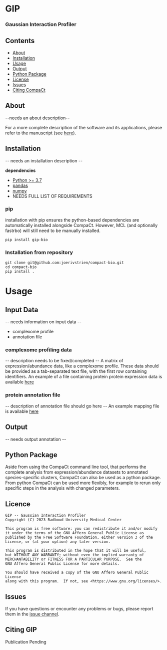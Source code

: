 # GIP

<!-- ![Tests](https://github.com/joerivstrien/compact-bio/actions/workflows/tests.yml/badge.svg) -->
<!-- [![DOI](https://zenodo.org/badge/DOI/10.5281/zenodo.7777356.svg)](https://doi.org/10.5281/zenodo.7777356) -->

### Gaussian Interaction Profiler

## Contents

- [About](#about)
- [Installation](#installation)
- [Usage](#usage)
- [Output](#output)
- [Python Package](#python-package)
- [License](#licence)
- [Issues](#issues)
- [Citing CompaCt](#citing-compact)


## About

--needs an about description--

For a more complete description of the software and its applications, please refer to the manuscript (see [here](#citing-compact)).

## Installation

-- needs an installation description -- 

**dependencies**
- [Python >= 3.7](https://www.python.org/)
- [pandas](https://pandas.pydata.org/)
- [numpy](https://numpy.org/)
- NEEDS FULL LIST OF REQUIREMENTS

### pip
installation with pip ensures the python-based dependencies are automatically installed alongside CompaCt. However, MCL (and optionally fastrbo) will still need to be manually installed.

    pip install gip-bio

### Installation from repository

    git clone git@github.com:joerivstrien/compact-bio.git
    cd compact-bio
    pip install .

# Usage

## Input Data

-- needs information on input data -- 
- complexome profile
- annotation file

### complexome profiling data

-- description needs to be fixed/completed -- 
A matrix of expression/abundance data, like a complexome profile. These data should be provided as a tab-separated text file, with the first row containing identifiers. An example of a file containing protein protein expression data is available [here](https://github.com/joerivstrien/gip-bio/blob/main/example_data/CRS17_genenames_renamed.tsv)


### protein annotation file

-- description of annotation file should go here -- 
An example mapping file is available [here](https://github.com/joerivstrien/gip-bio/blob/master/example_data/ENTERFILENAMEHERE)


<!-- ### Command Line Arguments
    #################################
    #### commonly useful options ####
    #################################

    -h, --help          show a complete list of all command line arguments
    -v, --version       show program's version

    ##############################################################
    #### more obscure options, ignoring these is usually fine ####
    ##############################################################

    -m [MIN_SEARCH_WEIGHT], --min-search-weight [MIN_SEARCH_WEIGHT]
                        minimum search weight for rank biased overlap, default=0.99
    --th-criterium {percent,best}
                        threshold criterium for determination of reciprocal top hits.
                        default='percent'
    --th-percent [TH_PERCENT]
                        if th-criterium='percent': top % to consider top hits.
                        default=1.
    --include_within    include within-sample interaction scores in clustering input.
                        default=False
    --wbratio [WBRATIO]   ratio of within/between score averages. default=1
    --skip-filter-clusters
                        use if low-scoring clusters should not be filtered
    --annot-ref-th [ANNOT_REF_TH]
                        min fraction of reference group that must be present in
                        cluster. default=0.5
    --annot-mem-th [ANNOT_MEM_TH]
                        min fraction-present of clust members to be counted for
                        annot-ref-th. default=0.25 -->

## Output

-- needs output annotation -- 

## Python Package

Aside from using the CompaCt command line tool, that performs the complete analysis from expression/abundance datasets to annotated species-specific clusters, CompaCt can also be used as a python package. From python CompaCt can be used more flexibly, for example to rerun only specific steps in the analysis with changed parameters. 

## Licence

    GIP -- Gaussian Interaction Profiler
    Copyright (C) 2023 Radboud University Medical Center

    This program is free software: you can redistribute it and/or modify
    it under the terms of the GNU Affero General Public License as
    published by the Free Software Foundation, either version 3 of the
    License, or (at your option) any later version.

    This program is distributed in the hope that it will be useful,
    but WITHOUT ANY WARRANTY; without even the implied warranty of
    MERCHANTABILITY or FITNESS FOR A PARTICULAR PURPOSE.  See the
    GNU Affero General Public License for more details.

    You should have received a copy of the GNU Affero General Public License
	along with this program.  If not, see <https://www.gnu.org/licenses/>.

## Issues
If you have questions or encounter any problems or bugs, please report them in the [issue channel](https://github.com/joerivstrien/gip-bio/issues).

## Citing GIP

Publication Pending